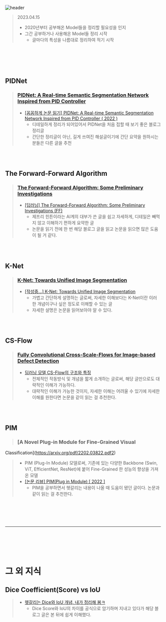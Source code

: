 ![header](https://capsule-render.vercel.app/api?type=waving&color=0:00FF00,100:4000FF&height=200&section=header&fontAlign=50&fontAlignY=70&fontSize=50&fontColor=FFFFFF&text=%20Paper%20Review%20Summary)

> 2023.04.15
> * 2020년부터 공부해온 Model들을 정리할 필요성을 인지
> * 그간 공부하거나 사용해온 Model들 정리 시작
>   * 글마다의 특성을 나름대로 정리하여 적기 시작

<br>
<br>
<br>
<br>

## PIDNet
> ### [PIDNet: A Real-time Semantic Segmentation Network Inspired from PID Controller](https://arxiv.org/pdf/2206.02066.pdf)
>
> * [[꼼꼼하게 논문 읽기] PIDNet: A Real-time Semantic Segmentation Network Inspired from PID Controller ( 2022 )](https://developer-wh.tistory.com/entry/%EA%BC%BC%EA%BC%BC%ED%95%98%EA%B2%8C-%EB%85%BC%EB%AC%B8-%EC%9D%BD%EA%B8%B0PIDNet-A-Real-time-Semantic-Segmentation-Network-Inspired-from-PID-Controller-2022 "개발자로 살아가는 이야기")
>     * 디테일하게 정리가 되어있어서 PIDNet을 처음 접할 때 보기 좋은 블로그 정리글
>     * 간단한 정리글이 아닌, 길게 쓰여진 해설글이기에 간단 요약을 원하시는 분들은 다른 글을 추천

<br>
<br>

## The Forward-Forward Algorithm
> ### [The Forward-Forward Algorithm: Some Preliminary Investigations](https://arxiv.org/pdf/2212.13345.pdf)
>
> * [[딥러닝] The Forward-Forward Algorithm: Some Preliminary Investigations (FF)](https://velog.io/@nochesita/%EB%94%A5%EB%9F%AC%EB%8B%9D-The-Forward-Forward-Algorithm-Some-Preliminary-Investigations)
>   * 제프리 힌튼이라는 AI계의 대부가 쓴 글을 쉽고 자세하게, 디테일은 빼먹지 않고 이해하기 편하게 요약한 글
>   * 논문을 읽기 전에 한 번 해당 블로그 글을 읽고 논문을 읽으면 많은 도움이 될 거 같다.

<br>
<br>

## K-Net
> ### [K-Net: Towards Unified Image Segmentation](https://arxiv.org/pdf/2106.14855.pdf)
>
> * [[작성중...] K-Net: Towards Unified Image Segmentation](https://ambitious-posong.tistory.com/138)
>   * 가볍고 간단하게 설명하는 글로써, 자세한 이해보다는 K-Net이란 이러한 개념이구나 싶은 정도로 이해할 수 있는 글
>   * 자세한 설명은 논문을 읽어보아야 알 수 있다.

<br>
<br>

## CS-Flow
> ### [Fully Convolutional Cross-Scale-Flows for Image-based Defect Detection](https://arxiv.org/pdf/2110.02855.pdf)
>
> * [딥러닝 모델 CS-Flow의 구조와 특징](https://ryeowon.github.io/posts/cs_flow_architecture/)
>   * 전체적인 작동방식 및 개념을 짧게 소개하는 글로써, 해당 글만으로도 대략적인 이해가 가능하다.
>   * 대략적인 이해가 가능한 것이지, 자세한 이해는 어려울 수 있기에 자세한 이해를 원한다면 논문을 같이 읽는 걸 추천한다.

<br>
<br>

## PIM
> ### [A Novel Plug-in Module for Fine-Grained Visual
Classification](https://arxiv.org/pdf/2202.03822.pdf2)
>
> * PIM (Plug-In Module) 모델로써, 기존에 있는 다양한 Backbone (Swin, ViT, EfficientNet, ResNet)에 붙어 Fine-Grained 한 성능의 향상을 가져온 모델
> * [[논문 리뷰] PIM(Plug in Module) [ 2022 ]](https://kalelpark.tistory.com/18)
>   * PIM을 공부하면서 헷갈리는 내용이 나올 때 도움이 됐던 글이다. 논문과 같이 읽는 걸 추천한다.

<br>
<br>
<br>
<br>
<hr>
<br>
<br>
<br>
<br>

# 그 외 지식

## Dice Coefficient(Score) vs IoU
> * [헷갈리는 Dice와 IoU 개념, 내가 정리해 봄ㅋ](https://ballentain.tistory.com/80)
>   * Dice Score와 IoU의 차이를 공식으로 암기하며 지내고 있다가 해당 블로그 글은 본 뒤에 쉽게 이해했다.
